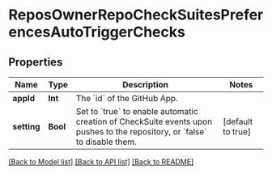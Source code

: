 # ReposOwnerRepoCheckSuitesPreferencesAutoTriggerChecks

## Properties
Name | Type | Description | Notes
------------ | ------------- | ------------- | -------------
**appId** | **Int** | The &#x60;id&#x60; of the GitHub App. | 
**setting** | **Bool** | Set to &#x60;true&#x60; to enable automatic creation of CheckSuite events upon pushes to the repository, or &#x60;false&#x60; to disable them. | [default to true]

[[Back to Model list]](../README.md#documentation-for-models) [[Back to API list]](../README.md#documentation-for-api-endpoints) [[Back to README]](../README.md)


